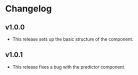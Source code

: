 # Changelog

## v1.0.0

- This release sets up the basic structure of the component.

## v1.0.1

- This release fixes a bug with the predictor component.